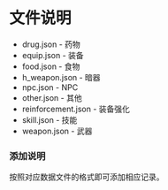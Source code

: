 # 文件说明

* drug.json - 药物
* equip.json - 装备
* food.json - 食物
* h_weapon.json - 暗器
* npc.json - NPC
* other.json - 其他
* reinforcement.json - 装备强化
* skill.json - 技能
* weapon.json - 武器

### 添加说明

按照对应数据文件的格式即可添加相应记录。
